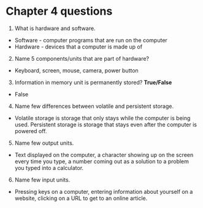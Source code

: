 # Chapter 4 questions

1. What is hardware and software.
 - Software - computer programs that are run on the computer
 - Hardware - devices that a computer is made up of
2. Name 5 components/units that are part of hardware?
 - Keyboard, screen, mouse, camera, power button
3. Information in memory unit is permanently stored? **True/False**
 - False
4. Name few differences between volatile and persistent storage. 
 - Volatile storage is storage that only stays while the computer is being used. Persistent storage is storage that stays even after the computer is powered off.
5. Name few output units.
 - Text displayed on the computer, a character showing up on the screen every time you type, a number coming out as a solution to a problem you typed into a calculator.
6. Name few input units.
 - Pressing keys on a computer, entering information about yourself on a website, clicking on a URL to get to an online article.
